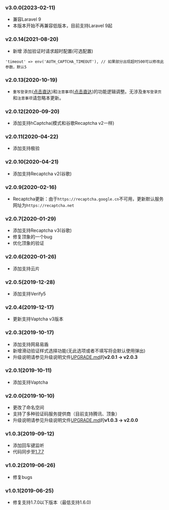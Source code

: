 ### v3.0.0(2023-02-11)

- 兼容Laravel 9
- 本版本开始不再兼容低版本，目前支持Laravel 9起

### v2.0.14(2021-08-20)

- 新增 添加验证时请求超时配置(可选配置)

```
'timeout' => env('AUTH_CAPTCHA_TIMEOUT'), // 如果部分出现超时500可以修改此参数，默认5
```

### v2.0.13(2020-10-19)

- `重写登录页`([点击直达](README.md#重写登录页))和`注意事项`([点击直达](README.md#注意事项))的功能逻辑调整。无涉及`重写登录页`和`注意事项`请忽略本更新。

### v2.0.12(2020-09-20)

- 添加支持hCaptcha(模式和谷歌Recaptcha v2一样)

### v2.0.11(2020-04-22)

- 添加支持极验

### v2.0.10(2020-04-21)

- 添加支持Recaptcha v2(谷歌)

### v2.0.9(2020-02-16)

- Recaptcha更新：由于`https://recaptcha.google.cn`不可用，更新默认服务网址为`https://recaptcha.net`

### v2.0.7(2020-01-29)

- 添加支持Recaptcha v3(谷歌)
- 修复顶象的一个bug
- 优化顶象的验证

### v2.0.6(2020-01-26)

- 添加支持云片

### v2.0.5(2019-12-28)

- 添加支持Verify5

### v2.0.4(2019-12-17)

- 更新支持Vaptcha v3版本

### v2.0.3(2019-10-17)

- 添加支持网易易盾
- 新增滑动验证样式选择功能(无此选项或者不填写将会默认使用弹出)
- 升级说明请参见升级说明文件[UPGRADE.md](UPGRADE.md)的**v2.0.1 -> v2.0.3**

### v2.0.1(2019-10-11)

- 添加支持Vaptcha

### v2.0.0(2019-10-10)

- 更改了命名空间
- 支持了多种验证码服务提供商（目前支持腾讯、顶象）
- 升级说明请参见升级说明文件[UPGRADE.md](UPGRADE.md)的**v1.0.3 -> v2.0.0**

### v1.0.3(2019-09-12)

- 添加回车键监听
- 代码同步至[1.7.7](https://github.com/z-song/laravel-admin/tree/v1.7.7)

### v1.0.2(2019-06-26)

- 修复bugs

### v1.0.1(2019-06-25)

- 修复支持1.7.0以下版本（最低支持1.6.0)